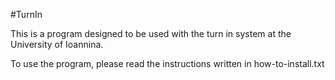 #TurnIn

This is a program designed to be used with the turn in system at the University of Ioannina.

To use the program, please read the instructions written in how-to-install.txt
